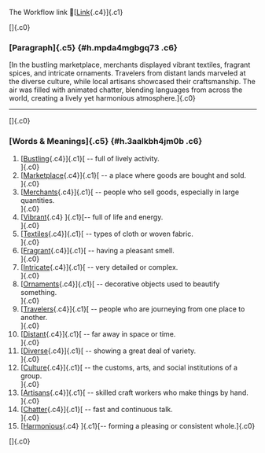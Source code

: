 The Workflow link
👏[[Link](https://www.google.com/url?q=http://www.google.com&sa=D&source=editors&ust=1757691761417058&usg=AOvVaw2_uhnKt_IppSQkde55bbiv){.c4}]{.c1}

[]{.c0}

### [Paragraph]{.c5} {#h.mpda4mgbgq73 .c6}

[In the bustling marketplace, merchants displayed vibrant textiles,
fragrant spices, and intricate ornaments. Travelers from distant lands
marveled at the diverse culture, while local artisans showcased their
craftsmanship. The air was filled with animated chatter, blending
languages from across the world, creating a lively yet harmonious
atmosphere.]{.c0}

------------------------------------------------------------------------

[]{.c0}

### [Words & Meanings]{.c5} {#h.3aalkbh4jm0b .c6}

1.  [[Bustling](https://www.google.com/url?q=http://www.google.com&sa=D&source=editors&ust=1757691761418384&usg=AOvVaw2bqnO9A82NO8IOkGDiOUVA){.c4}]{.c1}[ --
    full of lively activity.\
    ]{.c0}
2.  [[Marketplace](https://www.google.com/url?q=http://www.google.com&sa=D&source=editors&ust=1757691761418693&usg=AOvVaw2OPLgxwWWU0YE9k3yiCz00){.c4}]{.c1}[ --
    a place where goods are bought and sold.\
    ]{.c0}
3.  [[Merchants](https://www.google.com/url?q=http://www.google.com&sa=D&source=editors&ust=1757691761418967&usg=AOvVaw1X8Sd2PipZhWU1lOaD642x){.c4}]{.c1}[ --
    people who sell goods, especially in large quantities.\
    ]{.c0}
4.  [[Vibrant](https://www.google.com/url?q=http://www.google.com&sa=D&source=editors&ust=1757691761419252&usg=AOvVaw0FCW18Ocp1DK-5Ic6GNTrS){.c4}
    ]{.c1}[-- full of life and energy.\
    ]{.c0}
5.  [[Textiles](https://www.google.com/url?q=http://www.google.com&sa=D&source=editors&ust=1757691761419476&usg=AOvVaw0QKuyl8iBD8tv_lN-Ppagj){.c4}]{.c1}[ --
    types of cloth or woven fabric.\
    ]{.c0}
6.  [[Fragrant](https://www.google.com/url?q=http://www.google.com&sa=D&source=editors&ust=1757691761419756&usg=AOvVaw1YuRTfYMmLQWndW-XNIREf){.c4}]{.c1}[ --
    having a pleasant smell.\
    ]{.c0}
7.  [[Intricate](https://www.google.com/url?q=http://www.google.com&sa=D&source=editors&ust=1757691761419984&usg=AOvVaw0xlhXSBEdqFJIfQuSMGOJZ){.c4}]{.c1}[ --
    very detailed or complex.\
    ]{.c0}
8.  [[Ornaments](https://www.google.com/url?q=http://www.google.com&sa=D&source=editors&ust=1757691761420275&usg=AOvVaw0CHXAnMhFjEDyHyPF9n4ak){.c4}]{.c1}[ --
    decorative objects used to beautify something.\
    ]{.c0}
9.  [[Travelers](https://www.google.com/url?q=http://www.google.com&sa=D&source=editors&ust=1757691761420565&usg=AOvVaw2utZ6ddy8unCu6SB_3q3A3){.c4}]{.c1}[ --
    people who are journeying from one place to another.\
    ]{.c0}
10. [[Distant](https://www.google.com/url?q=http://www.google.com&sa=D&source=editors&ust=1757691761420861&usg=AOvVaw2tKk23VJxSq9rribyZGACB){.c4}]{.c1}[ --
    far away in space or time.\
    ]{.c0}
11. [[Diverse](https://www.google.com/url?q=http://www.google.com&sa=D&source=editors&ust=1757691761421074&usg=AOvVaw2jVyVPF5PJdtKfHzYT9OqU){.c4}]{.c1}[ --
    showing a great deal of variety.\
    ]{.c0}
12. [[Culture](https://www.google.com/url?q=http://www.google.com&sa=D&source=editors&ust=1757691761421322&usg=AOvVaw2UDAOBtkhLubUbiNu-fUt2){.c4}]{.c1}[ --
    the customs, arts, and social institutions of a group.\
    ]{.c0}
13. [[Artisans](https://www.google.com/url?q=http://www.google.com&sa=D&source=editors&ust=1757691761421615&usg=AOvVaw1p0wzbL8UKEKnbbPDQiFtE){.c4}]{.c1}[ --
    skilled craft workers who make things by hand.\
    ]{.c0}
14. [[Chatter](https://www.google.com/url?q=http://www.google.com&sa=D&source=editors&ust=1757691761421829&usg=AOvVaw3uZxHpR_CDwehtgF5RHEXw){.c4}]{.c1}[ --
    fast and continuous talk.\
    ]{.c0}
15. [[Harmonious](https://www.google.com/url?q=http://www.google.com&sa=D&source=editors&ust=1757691761422030&usg=AOvVaw3JF72EZWQrCRF7-H-x8Uiv){.c4}
    ]{.c1}[-- forming a pleasing or consistent whole.]{.c0}

[]{.c0}
